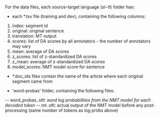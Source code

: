 For the data files, each source-target language ($sl-$tl) folder has:

- each *.tsv file (training and dev), containing the following columns:

1) index: segment id
2) original: original sentence
3) translation: MT output
4) scores: list of DA scores by all annotators - the number of annotators may vary
5) mean: average of DA scores
6) z_scores: list of z-standardized DA scores
7) z_mean: average of z-standardized DA scores
8) model_scores: NMT model score for sentence

- *.doc_ids files contain the name of the article where each original segment came from


- 'word-probas' folder, containing the following files:
 
-- word_probas.*.$sl$tl: word log probabilities from the NMT model for each decoded token 
-- mt.*.$sl$tl: actual output of the NMT model before any post-processing (same number of tokens as log probs above)



